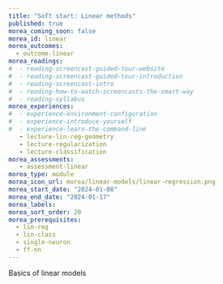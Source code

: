 ```yaml
---
title: "Soft start: Linear methods"
published: true
morea_coming_soon: false
morea_id: linear
morea_outcomes:
  - outcome-linear
morea_readings:
#  - reading-screencast-guided-tour-website
#  - reading-screencast-guided-tour-introduction
#  - reading-screencast-intro
#  - reading-how-to-watch-screencasts-the-smart-way
#  - reading-syllabus
morea_experiences:
#  - experience-environment-configuration
#  - experience-introduce-yourself
#  - experience-learn-the-command-line
   - lecture-lin-reg-geometry
   - lecture-regularization
   - lecture-classification
morea_assessments:
   - assessment-linear
morea_type: module
morea_icon_url: morea/linear-models/linear-regression.png
morea_start_date: "2024-01-08"
morea_end_date: "2024-01-17"
morea_labels:
morea_sort_order: 20
morea_prerequisites:
  - lin-reg
  - lin-class
  - single-neuron
  - ff-nn
---
```


Basics of linear models
